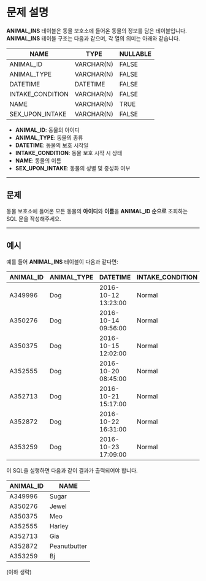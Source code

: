# 문제 설명

**ANIMAL_INS** 테이블은 동물 보호소에 들어온 동물의 정보를 담은 테이블입니다. **ANIMAL_INS** 테이블 구조는 다음과 같으며, 각 열의 의미는 아래와 같습니다.

| NAME                | TYPE        | NULLABLE |
|---------------------|-------------|----------|
| ANIMAL_ID           | VARCHAR(N)  | FALSE    |
| ANIMAL_TYPE         | VARCHAR(N)  | FALSE    |
| DATETIME            | DATETIME    | FALSE    |
| INTAKE_CONDITION    | VARCHAR(N)  | FALSE    |
| NAME                | VARCHAR(N)  | TRUE     |
| SEX_UPON_INTAKE     | VARCHAR(N)  | FALSE    |

- **ANIMAL_ID**: 동물의 아이디
- **ANIMAL_TYPE**: 동물의 종류
- **DATETIME**: 동물의 보호 시작일
- **INTAKE_CONDITION**: 동물 보호 시작 시 상태
- **NAME**: 동물의 이름
- **SEX_UPON_INTAKE**: 동물의 성별 및 중성화 여부

---

## 문제

동물 보호소에 들어온 모든 동물의 **아이디**와 **이름**을 **ANIMAL_ID 순으로** 조회하는 SQL 문을 작성해주세요.

---

## 예시

예를 들어 **ANIMAL_INS** 테이블이 다음과 같다면:

| ANIMAL_ID | ANIMAL_TYPE | DATETIME             | INTAKE_CONDITION | NAME         | SEX_UPON_INTAKE |
|-----------|-------------|----------------------|------------------|--------------|-----------------|
| A349996   | Dog         | 2016-10-12 13:23:00  | Normal           | Sugar        | Neutered Male   |
| A350276   | Dog         | 2016-10-14 09:56:00  | Normal           | Jewel        | Neutered Male   |
| A350375   | Dog         | 2016-10-15 12:02:00  | Normal           | Meo          | Neutered Male   |
| A352555   | Dog         | 2016-10-20 08:45:00  | Normal           | Harley       | Neutered Male   |
| A352713   | Dog         | 2016-10-21 15:17:00  | Normal           | Gia          | Neutered Female |
| A352872   | Dog         | 2016-10-22 16:31:00  | Normal           | Peanutbutter | Neutered Male   |
| A353259   | Dog         | 2016-10-23 17:09:00  | Normal           | Bj           | Neutered Male   |

이 SQL을 실행하면 다음과 같이 결과가 출력되어야 합니다.

| ANIMAL_ID | NAME         |
|-----------|--------------|
| A349996   | Sugar        |
| A350276   | Jewel        |
| A350375   | Meo          |
| A352555   | Harley       |
| A352713   | Gia          |
| A352872   | Peanutbutter |
| A353259   | Bj           |

(이하 생략)
